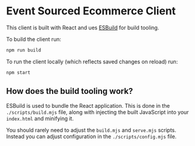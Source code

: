 # Event Sourced Ecommerce Client

This client is built with React and ues [ESBuild](https://esbuild.github.io/) for build tooling.

To build the client run:

```sh
npm run build
```

To run the client locally (which reflects saved changes on reload) run:

```sh
npm start
```

## How does the build tooling work?

ESBuild is used to bundle the React application.
This is done in the `./scripts/build.mjs` file, along with injecting the built JavaScript into your `index.html` and minifying it.

You should rarely need to adjust the `build.mjs` and `serve.mjs` scripts.
Instead you can adjust configuration in the `./scripts/config.mjs` file.
